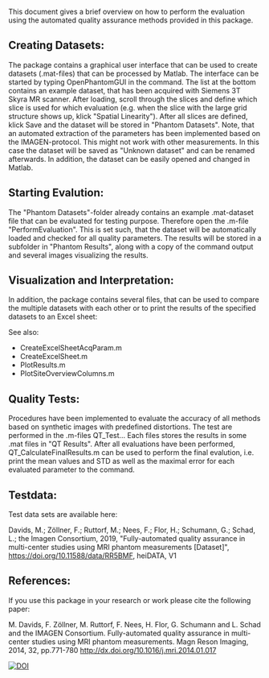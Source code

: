 This document gives a brief overview on how to perform the evaluation using the automated quality assurance methods provided in this package.

Creating Datasets:
------------------

The package contains a graphical user interface that can be used to create datasets (.mat-files) that can be processed by Matlab. The interface can be started by typing OpenPhantomGUI in the command. The list at the bottom contains an example dataset, that has been acquired with Siemens 3T Skyra MR scanner. After loading, scroll through the slices and define which slice is used for which evaluation (e.g. when the slice with the large grid structure shows up, klick "Spatial Linearity"). After all slices are defined, klick Save and the dataset will be stored in "Phantom Datasets". Note, that an automated extraction of the parameters has been implemented based on the IMAGEN-protocol. This might not work with other measurements. In this case the dataset will be saved as "Unknown dataset" and can be renamed afterwards. In addition, the dataset can be easily opened and changed in Matlab. 

Starting Evalution:
-------------------

The "Phantom Datasets"-folder already contains an example .mat-dataset file that can be evaluated for testing purpose. Therefore open the .m-file "PerformEvaluation". This is set such, that the dataset will be automatically loaded and checked for all quality parameters. The results will be stored in a subfolder in "Phantom Results", along with a copy of the command output and several images visualizing the results. 

Visualization and Interpretation:
---------------------------------

In addition, the package contains several files, that can be used to compare the multiple datasets with each other or to print the results of the specified datasets to an Excel sheet:

See also:

- CreateExcelSheetAcqParam.m
- CreateExcelSheet.m
- PlotResults.m
- PlotSiteOverviewColumns.m

Quality Tests:
--------------

Procedures have been implemented to evaluate the accuracy of all methods based on synthetic images with predefined distortions. The test are performed in the .m-files QT_Test...
Each files stores the results in some .mat files in "QT Results". After all evaluations have been performed, QT_CalculateFinalResults.m can be used to perform the final evalution, i.e. print the mean values and STD as well as the maximal error for each evaluated parameter to the command.


Testdata:
---------
Test data sets are available here:

Davids, M.; Zöllner, F.; Ruttorf, M.; Nees, F.; Flor, H.; Schumann, G.; Schad, L.; the Imagen Consortium, 2019, "Fully-automated quality assurance in multi-center studies using MRI phantom measurements [Dataset]", https://doi.org/10.11588/data/RR5BMF, heiDATA, V1


References:
-----------

If you use this package in your research or work please cite the following paper:

M. Davids, F. Zöllner, M. Ruttorf, F. Nees, H. Flor, G. Schumann and L. Schad and the IMAGEN Consortium.
Fully-automated quality assurance in multi-center studies using MRI phantom measurements.
Magn Reson Imaging, 2014, 32, pp.771-780 
http://dx.doi.org/10.1016/j.mri.2014.01.017

[![DOI](https://zenodo.org/badge/531500734.svg)](https://zenodo.org/badge/latestdoi/531500734)
